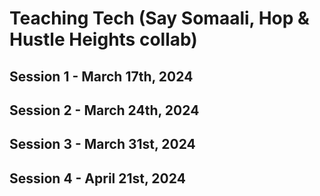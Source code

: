 # Teaching Tech (Say Somaali, Hop & Hustle Heights collab)

## Session 1 - March 17th, 2024

## Session 2 - March 24th, 2024

## Session 3 - March 31st, 2024

## Session 4 - April 21st, 2024
